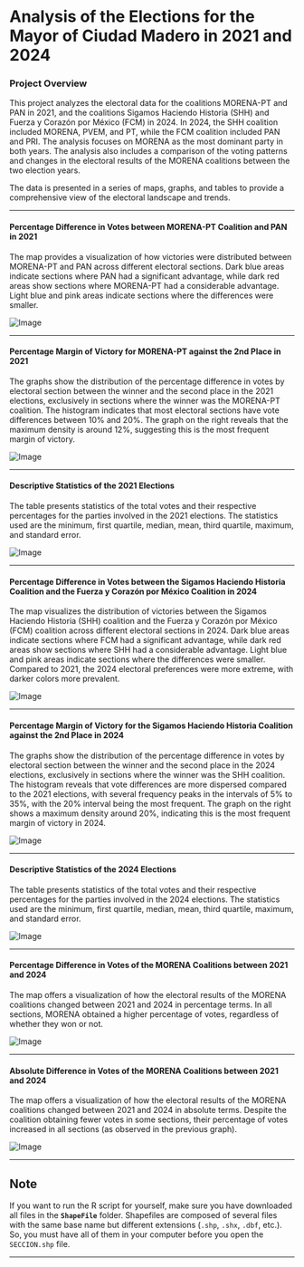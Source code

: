 # Analysis of the Elections for the Mayor of Ciudad Madero in 2021 and 2024

### Project Overview

This project analyzes the electoral data for the coalitions MORENA-PT and PAN in 2021, and the coalitions Sigamos Haciendo Historia (SHH) and Fuerza y Corazón por México (FCM) in 2024. In 2024, the SHH coalition included MORENA, PVEM, and PT, while the FCM coalition included PAN and PRI. The analysis focuses on MORENA as the most dominant party in both years. The analysis also includes a comparison of the voting patterns and changes in the electoral results of the MORENA coalitions between the two election years. 

The data is presented in a series of maps, graphs, and tables to provide a comprehensive view of the electoral landscape and trends.

---

#### Percentage Difference in Votes between MORENA-PT Coalition and PAN in 2021

The map provides a visualization of how victories were distributed between MORENA-PT and PAN across different electoral sections. Dark blue areas indicate sections where PAN had a significant advantage, while dark red areas show sections where MORENA-PT had a considerable advantage. Light blue and pink areas indicate sections where the differences were smaller.

![Image](https://github.com/SebasRhoadsAvila/Political-Analysis/blob/main/EleccionesCiudadMadero/Images/Imagen1.png)

---

#### Percentage Margin of Victory for MORENA-PT against the 2nd Place in 2021

The graphs show the distribution of the percentage difference in votes by electoral section between the winner and the second place in the 2021 elections, exclusively in sections where the winner was the MORENA-PT coalition. The histogram indicates that most electoral sections have vote differences between 10% and 20%. The graph on the right reveals that the maximum density is around 12%, suggesting this is the most frequent margin of victory.

![Image](https://github.com/SebasRhoadsAvila/Political-Analysis/blob/main/EleccionesCiudadMadero/Images/Imagen2.png)

---

#### Descriptive Statistics of the 2021 Elections

The table presents statistics of the total votes and their respective percentages for the parties involved in the 2021 elections. The statistics used are the minimum, first quartile, median, mean, third quartile, maximum, and standard error.

![Image](https://github.com/SebasRhoadsAvila/Political-Analysis/blob/main/EleccionesCiudadMadero/Images/Imagen3.png)

---

#### Percentage Difference in Votes between the Sigamos Haciendo Historia Coalition and the Fuerza y Corazón por México Coalition in 2024

The map visualizes the distribution of victories between the Sigamos Haciendo Historia (SHH) coalition and the Fuerza y Corazón por México (FCM) coalition across different electoral sections in 2024. Dark blue areas indicate sections where FCM had a significant advantage, while dark red areas show sections where SHH had a considerable advantage. Light blue and pink areas indicate sections where the differences were smaller. Compared to 2021, the 2024 electoral preferences were more extreme, with darker colors more prevalent.

![Image](https://github.com/SebasRhoadsAvila/Political-Analysis/blob/main/EleccionesCiudadMadero/Images/Imagen4.png)

---

#### Percentage Margin of Victory for the Sigamos Haciendo Historia Coalition against the 2nd Place in 2024

The graphs show the distribution of the percentage difference in votes by electoral section between the winner and the second place in the 2024 elections, exclusively in sections where the winner was the SHH coalition. The histogram reveals that vote differences are more dispersed compared to the 2021 elections, with several frequency peaks in the intervals of 5% to 35%, with the 20% interval being the most frequent. The graph on the right shows a maximum density around 20%, indicating this is the most frequent margin of victory in 2024.

![Image](https://github.com/SebasRhoadsAvila/Political-Analysis/blob/main/EleccionesCiudadMadero/Images/imagen5.png)

---

#### Descriptive Statistics of the 2024 Elections

The table presents statistics of the total votes and their respective percentages for the parties involved in the 2024 elections. The statistics used are the minimum, first quartile, median, mean, third quartile, maximum, and standard error.

![Image](https://github.com/SebasRhoadsAvila/Political-Analysis/blob/main/EleccionesCiudadMadero/Images/Imagen6.png)

---

#### Percentage Difference in Votes of the MORENA Coalitions between 2021 and 2024

The map offers a visualization of how the electoral results of the MORENA coalitions changed between 2021 and 2024 in percentage terms. In all sections, MORENA obtained a higher percentage of votes, regardless of whether they won or not.

![Image](https://github.com/SebasRhoadsAvila/Political-Analysis/blob/main/EleccionesCiudadMadero/Images/Imagen7.png)

---

#### Absolute Difference in Votes of the MORENA Coalitions between 2021 and 2024

The map offers a visualization of how the electoral results of the MORENA coalitions changed between 2021 and 2024 in absolute terms. Despite the coalition obtaining fewer votes in some sections, their percentage of votes increased in all sections (as observed in the previous graph).

![Image](https://github.com/SebasRhoadsAvila/Political-Analysis/blob/main/EleccionesCiudadMadero/Images/Imagen8.png)

---

## Note

If you want to run the R script for yourself, make sure you have downloaded all files in the **`ShapeFile`** folder. Shapefiles are composed of several files with the same base name but different extensions (`.shp`, `.shx`, `.dbf`, etc.). So, you must have all of them in your computer before you open the `SECCION.shp` file.

---


